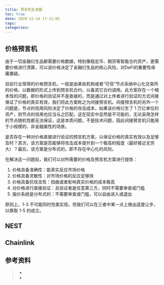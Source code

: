 ```yaml
---
title: 预言机生态圈
toc: true
date: 2020-12-24 17:11:05
tags:
categories:
---
```



## 价格预言机
由于一切金融衍生品都需要价格数据，特别像稳定币、期货等智能合约资产，更需要价格进行清算，可以说价格决定了金融衍生品的核心风险，对DeFi的重要性毋庸置疑。

目前行业常用的价格预言机，一般是由某些机构或者“可信”节点采纳中心化交易所的价格，以数据的形式上传到预言机合约，以备其它合约调用。此方案存在一个根本性的问题，即价格的验证并不是直接的，而是通过对上传者进行验证的方式间接保证了价格的真实有效，我们将此方案称之为间接预言机。间接预言机的另外一个问题是，节点的信用风险决定了价格的攻击成本，如果该价格衍生了 1 万亿单位的资产，则节点的信用也应当与之匹配，这在现实中显然是不可能的，无论采用怎样的节点随机性都无法保证，这是本质问题，不是技术问题，因此间接预言机只能用于小规模的、非金融属性的场景。

是否存在一种对价格直接进行验证的预言机方案，以保证价格的真实有效以及足够及时？其次，该方案是否能够将攻击成本提升到一个极高的程度（最好接近无穷大）？最后，该方案是分布式的，即不存在中心化的风险。

在解决这一问题前，我们可以对所需要的价格及预言机方案进行提炼：
1. 价格具备准确性：能真实反应市场价格
2. 价格具备灵敏性：对市场价格的反应足够快
3. 价格具备抗攻击性：扭曲或者影响真实价格的成本极高
4. 对价格进行直接验证：且验证者是任意第三方，同时不需要审查或门槛
5. 报价系统是分布式的：不需要审查或门槛，可以自由进入或退出

原则上，1-3 不可能同时完美实现，但我们可以在三者中某一点上做出适度让步，以换取 1-5 的成立。

## NEST


## Chainlink



## 参考资料
> - []()
> - []()
